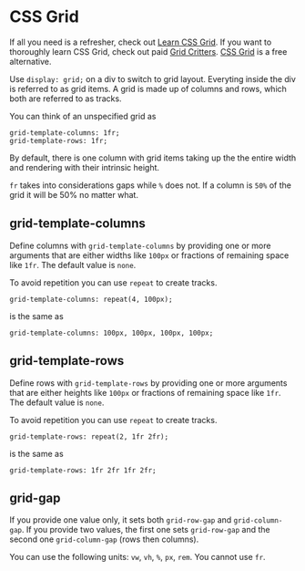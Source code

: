 # CSS Grid

If all you need is a refresher, check out
[Learn CSS Grid](https://learncssgrid.com/). If you want to thoroughly learn CSS
Grid, check out paid [Grid Critters](https://mastery.games/gridcritters/).
[CSS Grid](https://cssgrid.io/) is a free alternative.

Use `display: grid;` on a div to switch to grid layout. Everyting inside the div
is referred to as grid items. A grid is made up of columns and rows, which both
are referred to as tracks.

You can think of an unspecified grid as

```
grid-template-columns: 1fr;
grid-template-rows: 1fr;
```

By default, there is one column with grid items taking up the the entire width
and rendering with their intrinsic height.

`fr` takes into considerations gaps while `%` does not. If a column is `50%` of
the grid it will be 50% no matter what.

## grid-template-columns

Define columns with `grid-template-columns` by providing one or more arguments
that are either widths like `100px` or fractions of remaining space like `1fr`.
The default value is `none`.

To avoid repetition you can use `repeat` to create tracks.

```
grid-template-columns: repeat(4, 100px);
```

is the same as

```
grid-template-columns: 100px, 100px, 100px, 100px;
```

## grid-template-rows

Define rows with `grid-template-rows` by providing one or more arguments that
are either heights like `100px` or fractions of remaining space like `1fr`. The
default value is `none`.

To avoid repetition you can use `repeat` to create tracks.

```
grid-template-rows: repeat(2, 1fr 2fr);
```

is the same as

```
grid-template-rows: 1fr 2fr 1fr 2fr;
```

## grid-gap

If you provide one value only, it sets both `grid-row-gap` and
`grid-column-gap`. If you provide two values, the first one sets `grid-row-gap`
and the second one `grid-column-gap` (rows then columns).

You can use the following units: `vw`, `vh`, `%`, `px`, `rem`. You cannot use
`fr`.
